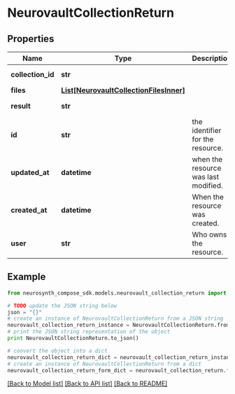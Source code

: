 # NeurovaultCollectionReturn


## Properties
Name | Type | Description | Notes
------------ | ------------- | ------------- | -------------
**collection_id** | **str** |  | [optional] [readonly] 
**files** | [**List[NeurovaultCollectionFilesInner]**](NeurovaultCollectionFilesInner.md) |  | [optional] 
**result** | **str** |  | [optional] [readonly] 
**id** | **str** | the identifier for the resource. | [optional] 
**updated_at** | **datetime** | when the resource was last modified. | [optional] [readonly] 
**created_at** | **datetime** | When the resource was created. | [optional] [readonly] 
**user** | **str** | Who owns the resource. | [optional] 

## Example

```python
from neurosynth_compose_sdk.models.neurovault_collection_return import NeurovaultCollectionReturn

# TODO update the JSON string below
json = "{}"
# create an instance of NeurovaultCollectionReturn from a JSON string
neurovault_collection_return_instance = NeurovaultCollectionReturn.from_json(json)
# print the JSON string representation of the object
print NeurovaultCollectionReturn.to_json()

# convert the object into a dict
neurovault_collection_return_dict = neurovault_collection_return_instance.to_dict()
# create an instance of NeurovaultCollectionReturn from a dict
neurovault_collection_return_form_dict = neurovault_collection_return.from_dict(neurovault_collection_return_dict)
```
[[Back to Model list]](../README.md#documentation-for-models) [[Back to API list]](../README.md#documentation-for-api-endpoints) [[Back to README]](../README.md)


